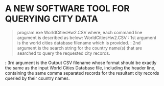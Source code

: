 # A NEW SOFTWARE TOOL FOR QUERYING CITY DATA
>program.exe WorldCitiesHw2.CSV <CountryNameSearchString> <OutputCSVFileName>
where, each command line argument is described as below:
WorldCitiesHw2.CSV : 1st argument is the world cities database filename which is provided.
<CountryNameSearchString> : 2nd argument is the search string for the country name(s)
that are searched to query the requested city records.

<OutputCSVFileName> : 3rd argument is the Output CSV filename whose format should be
exactly the same as the input World Cities Database file, including the header line, containing
the same comma separated records for the resultant city records queried by their country
names.
